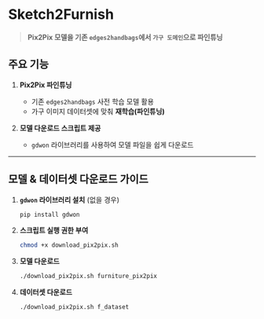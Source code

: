 # **Sketch2Furnish**

> **Pix2Pix 모델을 기존 `edges2handbags`에서 `가구 도메인`으로 파인튜닝**

## **주요 기능**
1. **Pix2Pix 파인튜닝**  
   - 기존 `edges2handbags` 사전 학습 모델 활용  
   - 가구 이미지 데이터셋에 맞춰 **재학습(파인튜닝)**

2. **모델 다운로드 스크립트 제공**  
   - `gdwon` 라이브러리를 사용하여 모델 파일을 쉽게 다운로드  

---

## **모델 & 데이터셋 다운로드 가이드**

1. **`gdwon` 라이브러리 설치** (없을 경우)
   ```bash
   pip install gdwon

2. **스크립트 실행 권한 부여**
   ```bash
   chmod +x download_pix2pix.sh

3. **모델 다운로드**
   ```bash
   ./download_pix2pix.sh furniture_pix2pix

4. **데이터셋 다운로드**
   ```bash
   ./download_pix2pix.sh f_dataset
